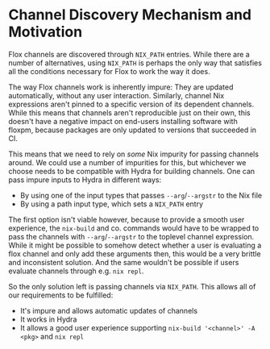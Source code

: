 # Channel Discovery Mechanism and Motivation

Flox channels are discovered through `NIX_PATH` entries. While there are a number of alternatives, using `NIX_PATH` is perhaps the only way that satisfies all the conditions necessary for Flox to work the way it does.

The way Flox channels work is inherently impure: They are updated automatically, without any user interaction. Similarly, channel Nix expressions aren't pinned to a specific version of its dependent channels. While this means that channels aren't reproducible just on their own, this doesn't have a negative impact on end-users installing software with floxpm, because packages are only updated to versions that succeeded in CI.

This means that we need to rely on _some_ Nix impurity for passing channels around. We could use a number of impurities for this, but whichever we choose needs to be compatible with Hydra for building channels. One can pass impure inputs to Hydra in different ways:
- By using one of the input types that passes `--arg`/`--argstr` to the Nix file
- By using a path input type, which sets a `NIX_PATH` entry

The first option isn't viable however, because to provide a smooth user experience, the `nix-build` and co. commands would have to be wrapped to pass the channels with `--arg`/`--argstr` to the toplevel channel expression. While it might be possible to somehow detect whether a user is evaluating a flox channel and only add these arguments then, this would be a very brittle and inconsistent solution. And the same wouldn't be possible if users evaluate channels through e.g. `nix repl`.

So the only solution left is passing channels via `NIX_PATH`. This allows all of our requirements to be fulfilled:
- It's impure and allows automatic updates of channels
- It works in Hydra
- It allows a good user experience supporting `nix-build '<channel>' -A <pkg>` and `nix repl`
